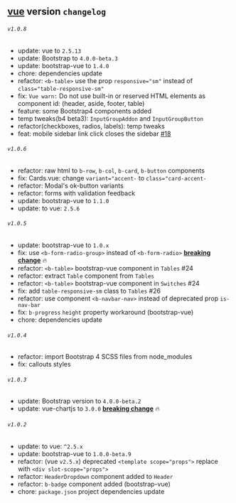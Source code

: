 ## [vue](./README.md) version `changelog`

###### `v1.0.8`
- update: vue to `2.5.13`
- update: Bootstrap to `4.0.0-beta.3`
- update: bootstrap-vue to `1.4.0`
- chore: dependencies update
- refactor: `<b-table>` use the prop `responsive="sm"` instead of `class="table-responsive-sm"`
- fix: `Vue warn:` Do not use built-in or reserved HTML elements as component id: (header, aside, footer, table)
- feature: some Bootstrap4 components added
- temp tweaks(b4 beta3): `InputGroupAddon` and `InputGroupButton` 
- refactor(checkboxes, radios, labels): temp tweaks 
- feat: mobile sidebar link click closes the sidebar [#18](https://github.com/mrholek/CoreUI-Vue/pull/18)

###### `v1.0.6`
- refactor: raw html to `b-row`, `b-col`, `b-card`, `b-button` components
- fix: Cards.vue: change `variant="accent-` to `class="card-accent-`
- refactor: Modal's ok-button variants
- refactor: forms with validation feedback
- update: bootstrap-vue to `1.1.0`
- update: to vue: `2.5.6`

###### `v1.0.5`
- update: bootstrap-vue to `1.0.x`
- fix: use `<b-form-radio-group>` instead of `<b-form-radio>`  **[breaking change](https://bootstrap-vue.js.org/docs/components/form-radios)** :fire:
- refactor: `<b-table>` bootstrap-vue component in `Tables` #24
- refactor: extract `Table` component from `Tables`
- refactor: `<b-table>` bootstrap-vue component in `Switches` #24
- fix: add `table-responsive-sm` class to `Tables` #26
- refactor: use component `<b-navbar-nav>` instead of deprecated prop `is-nav-bar`
- fix: `b-progress` `height` property workaround (bootstrap-vue)
- chore: dependencies update

###### `v1.0.4`
- refactor: import Bootstrap 4 SCSS files from node_modules
- fix: callouts styles

###### `v1.0.3`
- update: Bootstrap version to `4.0.0-beta.2`
- update: vue-chartjs to `3.0.0` **[breaking change](https://github.com/apertureless/vue-chartjs/releases/tag/v3.0.0)** :fire:

###### `v1.0.2`
- update: to vue: `^2.5.x`
- update: bootstrap-vue to `1.0.0-beta.9`
- refactor: (vue `v2.5.x`) deprecated `<template scope="props">` replace with `<div slot-scope="props">`
- refactor: `HeaderDropdown` component added to `Header`
- refactor: `b-badge` component added (bootstrap-vue)
- chore: `package.json` project dependencies update

